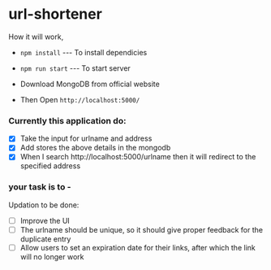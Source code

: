 # url-shortener

How it will work,

- `npm install` --- To install dependicies

- `npm run start` --- To start server

- Download MongoDB from official website

- Then Open `http://localhost:5000/`

### Currently this application do:

- [x] Take the input for urlname and address
- [x] Add stores the above details in the mongodb
- [x] When I search http://localhost:5000/urlname then it will redirect to the specified address

### your task is to -

Updation to be done:

- [ ] Improve the UI
- [ ] The urlname should be unique, so it should give proper feedback for the duplicate entry
- [ ] Allow users to set an expiration date for their links, after which the link will no longer work
